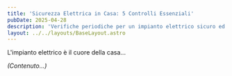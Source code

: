 ```yaml
---
title: 'Sicurezza Elettrica in Casa: 5 Controlli Essenziali'
pubDate: 2025-04-28
description: 'Verifiche periodiche per un impianto elettrico sicuro ed efficiente.'
layout: ../../layouts/BaseLayout.astro
---
```


L'impianto elettrico è il cuore della casa...

*(Contenuto...)*